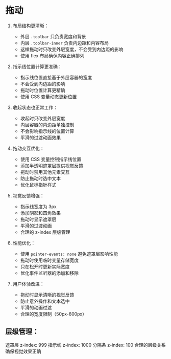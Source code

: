 # 拖动

1. 布局结构更清晰：
   - 外层 `.toolbar` 只负责宽度和背景
   - 内层 `.toolbar-inner` 负责内边距和内容布局
   - 这样拖动时只改变外层宽度，不会受到内边距的影响
   - 使用 flex 布局确保内容正确排列

2. 指示线位置计算更准确：
   - 指示线位置直接基于外层容器的宽度
   - 不会受到内边距的影响
   - 拖动时位置计算更精确
   - 使用 CSS 变量动态更新位置

3. 收起状态也正常工作：
   - 收起时只改变外层宽度
   - 内层容器的内边距单独控制
   - 不会影响指示线的位置计算
   - 平滑的过渡动画效果

4. 拖动交互优化：
   - 使用 CSS 变量控制指示线位置
   - 添加半透明遮罩层提供视觉反馈
   - 拖动时禁用其他元素交互
   - 防止拖动时选中文本
   - 优化鼠标指针样式

5. 视觉反馈增强：
   - 指示线宽度为 3px
   - 添加阴影和圆角效果
   - 拖动时显示遮罩层
   - 平滑的过渡动画
   - 合理的 z-index 层级管理

6. 性能优化：
   - 使用 `pointer-events: none` 避免遮罩层影响性能
   - 拖动时使用临时变量存储宽度
   - 只在松开时更新实际宽度
   - 优化事件监听器的添加和移除

7. 用户体验改进：
   - 拖动时显示清晰的视觉反馈
   - 防止意外操作和文本选中
   - 平滑的动画过渡
   - 合理的宽度限制（50px-600px）

## 层级管理：
遮罩层 z-index: 999
指示线 z-index: 1000
分隔条 z-index: 100
合理的层级关系确保视觉效果正确
